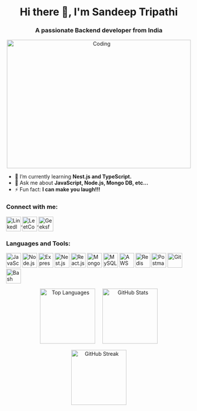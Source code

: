 <h1 align="center">Hi there 👋, I'm Sandeep Tripathi</h1>
<h3 align="center">A passionate Backend developer from India</h3>

<p align="center">
  <img src="https://media.giphy.com/media/MeJgB3yMMwIaHmKD4z/giphy.gif" alt="Coding" width="500" height="350">
</p>

- 🌱 I’m currently learning **Nest.js and TypeScript.**
- 💬 Ask me about **JavaScript, Node.js, Mongo DB, etc...**
- ⚡ Fun fact: **I can make you laugh!!!**

<h3 align="left">Connect with me:</h3>
<p align="left">
  <a href="https://linkedin.com/in/sandeep5363" target="_blank">
    <img align="center" src="https://img.icons8.com/color/48/000000/linkedin.png" alt="LinkedIn" height="40" width="40" />
  </a>
  <a href="https://leetcode.com/sandeep_tripathi5363" target="_blank">
    <img align="center" src="https://img.icons8.com/color/48/000000/leetcode.png" alt="LeetCode" height="40" width="40" />
  </a>
  <a href="https://auth.geeksforgeeks.org/user/tripathiynou/practice" target="_blank">
    <img align="center" src="https://img.icons8.com/color/48/000000/geeksforgeeks.png" alt="GeeksforGeeks" height="40" width="40" />
  </a>
</p>

<h3 align="left">Languages and Tools:</h3>
<p align="left">
  <img src="https://img.icons8.com/color/48/000000/javascript.png" alt="JavaScript" height="40" width="40"/>
  <img src="https://img.icons8.com/color/48/000000/nodejs.png" alt="Node.js" height="40" width="40"/>
  <img src="https://img.icons8.com/color/48/000000/express.png" alt="Express.js" height="40" width="40"/>
  <img src="https://img.icons8.com/color/48/000000/nestjs.png" alt="Nest.js" height="40" width="40"/>
  <img src="https://img.icons8.com/color/48/000000/react-native.png" alt="React.js" height="40" width="40"/>
  <img src="https://img.icons8.com/color/48/000000/mongodb.png" alt="MongoDB" height="40" width="40"/>
  <img src="https://img.icons8.com/color/48/000000/mysql.png" alt="MySQL" height="40" width="40"/>
  <img src="https://img.icons8.com/color/48/000000/amazon-web-services.png" alt="AWS" height="40" width="40"/>
  <img src="https://img.icons8.com/color/48/000000/redis.png" alt="Redis" height="40" width="40"/>
  <img src="https://img.icons8.com/color/48/000000/postman-api.png" alt="Postman" height="40" width="40"/>
  <img src="https://img.icons8.com/color/48/000000/git.png" alt="Git" height="40" width="40"/>
  <img src="https://img.icons8.com/color/48/000000/bash.png" alt="Bash" height="40" width="40"/>
</p>

<p align="center">
  <img src="https://github-readme-stats.vercel.app/api/top-langs/?username=sandyvaranasi&layout=compact&hide=html" alt="Top Languages" height="150">
  &nbsp;&nbsp;&nbsp;
  <img src="https://github-readme-stats.vercel.app/api?username=sandyvaranasi&show_icons=true" alt="GitHub Stats" height="150">
</p>

<p align="center">
  <img src="https://github-readme-streak-stats.herokuapp.com/?user=sandyvaranasi" alt="GitHub Streak" height="150">
</p>
